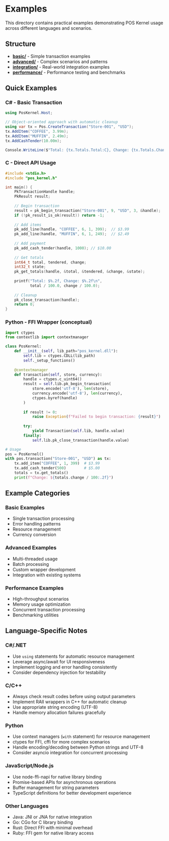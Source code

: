 # Examples

This directory contains practical examples demonstrating POS Kernel usage across different languages and scenarios.

## Structure

- **[basic/](basic/)** - Simple transaction examples
- **[advanced/](advanced/)** - Complex scenarios and patterns
- **[integration/](integration/)** - Real-world integration examples
- **[performance/](performance/)** - Performance testing and benchmarks

## Quick Examples

### C# - Basic Transaction
```csharp
using PosKernel.Host;

// Object-oriented approach with automatic cleanup
using var tx = Pos.CreateTransaction("Store-001", "USD");
tx.AddItem("COFFEE", 3.99m);
tx.AddItem("MUFFIN", 2.49m);
tx.AddCashTender(10.00m);

Console.WriteLine($"Total: {tx.Totals.Total:C}, Change: {tx.Totals.Change:C}");
```

### C - Direct API Usage
```c
#include <stdio.h>
#include "pos_kernel.h"

int main() {
    PkTransactionHandle handle;
    PkResult result;
    
    // Begin transaction
    result = pk_begin_transaction("Store-001", 9, "USD", 3, &handle);
    if (!pk_result_is_ok(result)) return -1;
    
    // Add items
    pk_add_line(handle, "COFFEE", 6, 1, 399);  // $3.99
    pk_add_line(handle, "MUFFIN", 6, 1, 249);  // $2.49
    
    // Add payment
    pk_add_cash_tender(handle, 1000); // $10.00
    
    // Get totals
    int64_t total, tendered, change;
    int32_t state;
    pk_get_totals(handle, &total, &tendered, &change, &state);
    
    printf("Total: $%.2f, Change: $%.2f\n", 
           total / 100.0, change / 100.0);
    
    // Cleanup
    pk_close_transaction(handle);
    return 0;
}
```

### Python - FFI Wrapper (conceptual)
```python
import ctypes
from contextlib import contextmanager

class PosKernel:
    def __init__(self, lib_path="pos_kernel.dll"):
        self.lib = ctypes.CDLL(lib_path)
        self._setup_functions()
    
    @contextmanager
    def transaction(self, store, currency):
        handle = ctypes.c_uint64()
        result = self.lib.pk_begin_transaction(
            store.encode('utf-8'), len(store),
            currency.encode('utf-8'), len(currency),
            ctypes.byref(handle)
        )
        
        if result != 0:
            raise Exception(f"Failed to begin transaction: {result}")
        
        try:
            yield Transaction(self.lib, handle.value)
        finally:
            self.lib.pk_close_transaction(handle.value)

# Usage
pos = PosKernel()
with pos.transaction("Store-001", "USD") as tx:
    tx.add_item("COFFEE", 1, 399)  # $3.99
    tx.add_cash_tender(500)        # $5.00
    totals = tx.get_totals()
    print(f"Change: ${totals.change / 100:.2f}")
```

## Example Categories

### Basic Examples
- Single transaction processing
- Error handling patterns
- Resource management
- Currency conversion

### Advanced Examples  
- Multi-threaded usage
- Batch processing
- Custom wrapper development
- Integration with existing systems

### Performance Examples
- High-throughput scenarios
- Memory usage optimization
- Concurrent transaction processing
- Benchmarking utilities

## Language-Specific Notes

### C#/.NET
- Use `using` statements for automatic resource management
- Leverage async/await for UI responsiveness
- Implement logging and error handling consistently
- Consider dependency injection for testability

### C/C++
- Always check result codes before using output parameters
- Implement RAII wrappers in C++ for automatic cleanup
- Use appropriate string encoding (UTF-8)
- Handle memory allocation failures gracefully

### Python
- Use context managers (`with` statement) for resource management
- ctypes for FFI, cffi for more complex scenarios
- Handle encoding/decoding between Python strings and UTF-8
- Consider asyncio integration for concurrent processing

### JavaScript/Node.js
- Use node-ffi-napi for native library binding
- Promise-based APIs for asynchronous operations
- Buffer management for string parameters
- TypeScript definitions for better development experience

### Other Languages
- Java: JNI or JNA for native integration
- Go: CGo for C library binding
- Rust: Direct FFI with minimal overhead
- Ruby: FFI gem for native library access
